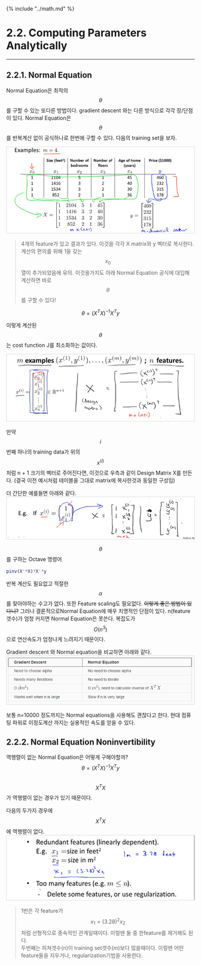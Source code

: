 {% include "../math.md" %}  

# 2.2. Computing Parameters Analytically    
---  
  
<!-- toc -->  

  
## 2.2.1. Normal Equation    
  
Normal Equation은 최적의 $$\theta$$ 를 구할 수 있는 또다른 방법이다.  gradient descent 와는 다른 방식으로 각각 장/단점이 있다. Normal Equation은 $$\theta$$ 를 반복계산 없이 공식하나로 한번에 구할 수 있다. 다음의 training set을 보자.     
  
![](img/ne.png)    
> 4개의 feature가 있고 결과가 있다. 이것을 각각 X matrix와 y 벡터로 복사한다. 계산의 편의를 위해  1을 갖는 $$x_0$$ 열이 추가되었음에 유의. 이것을가지도 아래 Normal Equation 공식에 대입해 계산하면 바로 $$\theta$$를 구할 수 있다!    
  
$$  
\theta = (X^TX)^{-1}X^Ty    
$$  
  
이렇게 계산된 $$\theta$$ 는 cost function J를 최소화하는 값이다.     
  
![](img/ne2.png)    
  
만약 $$i$$번째 하나의 training data가 위의 $$x^{(i)}$$ 처럼 n + 1 크기의 벡터로 주어진다면, 이것으로 우측과 같이 Design Matrix X를 만든다. (결국 이전 예시처럼 테이블을 그대로 matrix에 복사한것과 동일한 구성임)    
  
더 간단한 예를들면 아래와 같다.    
![](img/ne3.png)    
  
$$\theta$$ 를 구하는 Octave 명령어    
  
```matlab    
pinv(X'*X)*X'*y    
```  
  
반복 계산도 필요없고 적절한 $$\alpha$$를 찾아야하는 수고가 없다. 또한 Feature scaling도 필요없다. ~~이렇게 좋은 방법이 있다니?~~  그러나 결론적으로Normal Equation에 매우 치명적인 단점이 있다. n(feature갯수)가 엄청 커지면 Normal Equation은 못쓴다. 복잡도가 $$O(n^3)$$ 으로 연산속도가 엄청나게 느려지기 때문이다.     
  
Gradient descent 와 Normal equation을 비교하면 아래와 같다.     
![](img/ne34.png)    
  
보통 n=10000 정도까지는 Normal equations을 사용해도 괜찮다고 한다. 현대 컴퓨팅 파워로 이정도계산 까지는 실용적인 속도를 얻을 수 있다.     
  
  
## 2.2.2. Normal Equation Noninvertibility    
  
역행렬이 없는 Normal Equation은 어떻게 구해야할까?    
$$  
\theta = (X^TX)^{-1}X^Ty    
$$  
$$X^TX$$ 가 역행렬이 없는 경우가 있기 때문이다.     
  
다음의 두가지 경우에 $$X^TX$$ 에 역행렬이 없다.     
![](img/ne5.png)    
> 1번은 각 feature가 $$x_1 = (3.28)^2x_2$$ 처럼 선형적으로 종속적인 관계일때이다. 이럴땐 둘 중 한feature를 제거해도 된다.    
> 두번째는 피쳐갯수(n)이 training set갯수(m)보다 많을때이다. 이럴땐 어떤 feature들을 지우거나, regularization기법을 사용한다.      
  
    
  
